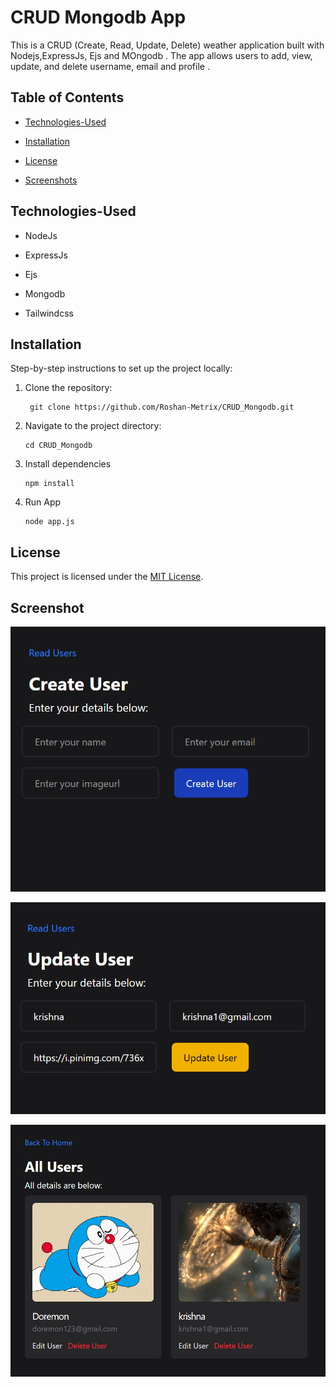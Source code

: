 ﻿# CRUD Mongodb App 

This is a CRUD (Create, Read, Update, Delete) weather application built with Nodejs,ExpressJs, Ejs and MOngodb . The app allows users to add, view, update, and delete username, email and profile .

##  Table of Contents

-  [Technologies-Used](#technologies-used)

-  [Installation](#installation)

-  [License](#license)

-  [Screenshots](#screenshot)

  

##  Technologies-Used

  

- NodeJs

- ExpressJs

- Ejs

- Mongodb

- Tailwindcss

  




  

##  Installation

  

Step-by-step instructions to set up the project locally:

1. Clone the repository:

        git clone https://github.com/Roshan-Metrix/CRUD_Mongodb.git

  
2. Navigate to the project directory:

       cd CRUD_Mongodb

3. Install dependencies

       npm install  

4. Run App

       node app.js

  
## License

This project is licensed under the [MIT License](license.txt).

## Screenshot

![CRUD_Mongodb Screenshot](./screenshots/screenshots1.png)


![CRUD_Mongodb Screenshot](./screenshots/screenshot2.png)


![CRUD_Mongodb Screenshot](./screenshots/screenshots3.png)
